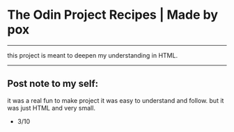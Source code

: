 # The Odin Project Recipes | Made by pox

---

this project is meant to deepen my understanding in HTML.

---

## Post note to my self:

it was a real fun to make project
it was easy to understand and follow.
but it was just HTML and very small.

- 3/10
